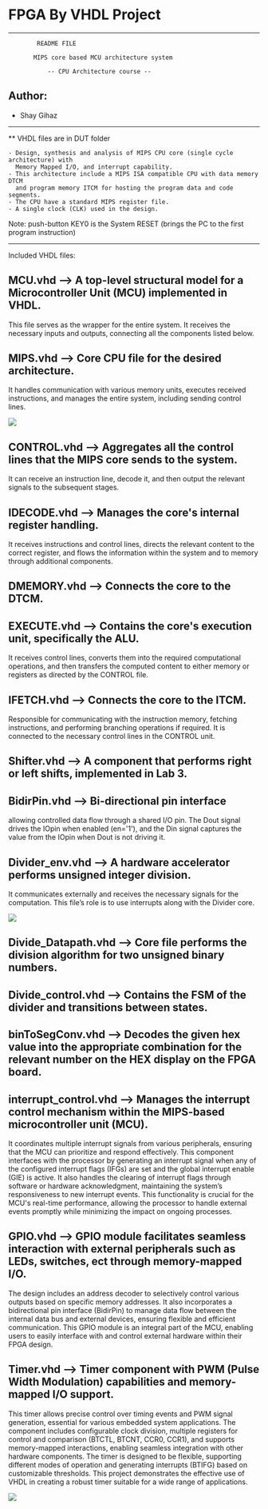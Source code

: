 # FPGA By VHDL Project

--------------------------------------------------------------

 			README FILE
      
    	   MIPS core based MCU architecture system

               -- CPU Architecture course --
		 

## Author:
- Shay Gihaz

		      
--------------------------------------------------------------
** VHDL files are in DUT folder


	- Design, synthesis and analysis of MIPS CPU core (single cycle architecture) with
  	  Memory Mapped I/O, and interrupt capability.
	- This architecture include a MIPS ISA compatible CPU with data memory DTCM
	  and program memory ITCM for hosting the program data and code segments. 
	- The CPU have a standard MIPS register file.
	- A single clock (CLK) used in the design.
 
 Note: push-button KEY0 is the System RESET (brings the PC to the first program instruction)
 
--------------------------------------------------------------

Included VHDL files:


## MCU.vhd --> A top-level structural model for a Microcontroller Unit (MCU) implemented in VHDL.
This file serves as the wrapper for the entire system. It receives the necessary inputs and outputs, connecting all the components listed below.
 


## MIPS.vhd --> Core CPU file for the desired architecture.
It handles communication with various memory units, executes received instructions, and manages the entire system, including sending control lines.



<img src="MIPS_RTL.png"><img>



## CONTROL.vhd --> Aggregates all the control lines that the MIPS core sends to the system. 
It can receive an instruction line, decode it, and then output the relevant signals to the subsequent stages.



## IDECODE.vhd --> Manages the core's internal register handling. 
It receives instructions and control lines, directs the relevant content to the correct register, and flows the information within the system and to memory through additional components.



## DMEMORY.vhd --> Connects the core to the DTCM.



## EXECUTE.vhd --> Contains the core's execution unit, specifically the ALU.
It receives control lines, converts them into the required computational operations, and then transfers the computed content to either memory or registers as directed by the CONTROL file.



## IFETCH.vhd --> Connects the core to the ITCM.
Responsible for communicating with the instruction memory, fetching instructions, and performing branching operations if required. It is connected to the necessary control lines in the CONTROL unit.




## Shifter.vhd --> A component that performs right or left shifts, implemented in Lab 3.



## BidirPin.vhd --> Bi-directional pin interface
allowing controlled data flow through a shared I/O pin. The Dout signal drives the IOpin when enabled (en='1'), and the Din signal captures the value from the IOpin when Dout is not driving it.



## Divider_env.vhd --> A hardware accelerator performs unsigned integer division.
It communicates externally and receives the necessary signals for the computation. This file’s role is to use interrupts along with the Divider core.



<img src="DIVIDER.png"><img>



## Divide_Datapath.vhd --> Core file performs the division algorithm for two unsigned binary numbers.



## Divide_control.vhd --> Contains the FSM of the divider and transitions between states.



## binToSegConv.vhd --> Decodes the given hex value into the appropriate combination for the relevant number on the HEX display on the FPGA board.



## interrupt_control.vhd --> Manages the interrupt control mechanism within the MIPS-based microcontroller unit (MCU).
It coordinates multiple interrupt signals from various peripherals, ensuring that the MCU can prioritize and respond effectively. This component interfaces with the processor by generating an interrupt signal when any of the configured interrupt flags (IFGs) are set and the global interrupt enable (GIE) is active. It also handles the clearing of interrupt flags through software or hardware acknowledgment, maintaining the system’s responsiveness to new interrupt events. This functionality is crucial for the MCU's real-time performance, allowing the processor to handle external events promptly while minimizing the impact on ongoing processes.



## GPIO.vhd --> GPIO module facilitates seamless interaction with external peripherals such as LEDs, switches, ect through memory-mapped I/O.
The design includes an address decoder to selectively control various outputs based on specific memory addresses. It also incorporates a bidirectional pin interface (BidirPin) to manage data flow between the internal data bus and external devices, ensuring flexible and efficient communication. This GPIO module is an integral part of the MCU, enabling users to easily interface with and control external hardware within their FPGA design.




## Timer.vhd --> Timer component with PWM (Pulse Width Modulation) capabilities and memory-mapped I/O support. 
This timer allows precise control over timing events and PWM signal generation, essential for various embedded system applications. The component includes configurable clock division, multiple registers for control and comparison (BTCTL, BTCNT, CCR0, CCR1), and supports memory-mapped interactions, enabling seamless integration with other hardware components. The timer is designed to be flexible, supporting different modes of operation and generating interrupts (BTIFG) based on customizable thresholds. This project demonstrates the effective use of VHDL in creating a robust timer suitable for a wide range of applications.


<img src="TIMER.png"><img>



